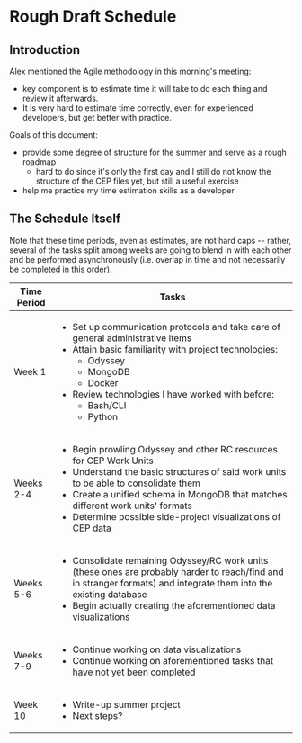 # Rough Draft Schedule

## Introduction

Alex mentioned the Agile methodology in this morning's meeting:
- key component is to estimate time it will take to do each thing and review it afterwards. 
- It is very hard to estimate time correctly, even for experienced developers, but get better with practice. 

Goals of this document:
- provide some degree of structure for the summer and serve as a rough roadmap
	+ hard to do since it's only the first day and I still do not know the structure of the CEP files yet, but still a useful exercise
- help me practice my time estimation skills as a developer



## The Schedule Itself

Note that these time periods, even as estimates, are not hard caps -- rather, several of the tasks split among weeks are going to blend in with each other and be performed asynchronously (i.e. overlap in time and not necessarily be completed in this order). 

Time Period | Tasks
--- | ---
Week 1 | <ul><li>Set up communication protocols and take care of general administrative items</li><li>Attain basic familiarity with project technologies:<ul><li>Odyssey</li><li>MongoDB</li><li>Docker</li></ul></li><li>Review technologies I have worked with before:<ul><li>Bash/CLI</li><li>Python</li></ul></li></ul> 
Weeks 2-4 | <ul><li>Begin prowling Odyssey and other RC resources for CEP Work Units</li><li>Understand the basic structures of said work units to be able to consolidate them</li><li>Create a unified schema in MongoDB that matches different work units' formats</li><li>Determine possible side-project visualizations of CEP data</li></ul>
Weeks 5-6 | <ul><li>Consolidate remaining Odyssey/RC work units (these ones are probably harder to reach/find and in stranger formats) and integrate them into the existing database</li><li>Begin actually creating the aforementioned data visualizations</li></ul>
Weeks 7-9 | <ul><li>Continue working on data visualizations</li><li>Continue working on aforementioned tasks that have not yet been completed</li></ul>
Week 10 | <ul><li>Write-up summer project</li><li>Next steps?</li>